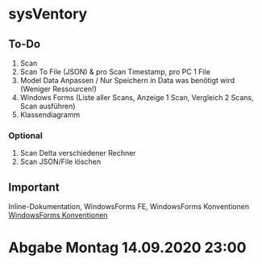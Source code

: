 # sysVentory

## To-Do
1. Scan
2. Scan To File (JSON) & pro Scan Timestamp, pro PC 1 File
3. Model Data Anpassen / Nur Speichern in Data was benötigt wird (Weniger Ressourcen!) 
4. Windows Forms (Liste aller Scans, Anzeige 1 Scan, Vergleich 2 Scans, Scan ausführen)
5. Klassendiagramm

### Optional
1. Scan Delta verschiedener Rechner
2. Scan JSON/File löschen


## Important
Inline-Dokumentation, WindowsForms FE, WindowsForms Konventionen [WindowsForms Konventionen](https://lernen.zbw.ch/pluginfile.php/49534/mod_resource/content/1/Pr%C3%A4fixe_Form_Komponenten_CSharp.pdf)

# Abgabe Montag 14.09.2020 23:00
